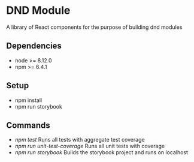 # DND Module

A library of React components for the purpose of building dnd modules

## Dependencies

- node >= 8.12.0
- npm >= 6.4.1

## Setup

- npm install
- npm run storybook

## Commands

- *npm test* Runs all tests with aggregate test coverage
- *npm run unit-test-coverage* Runs all unit tests with coverage
- *npm run storybook* Builds the storybook project and runs on localhost
